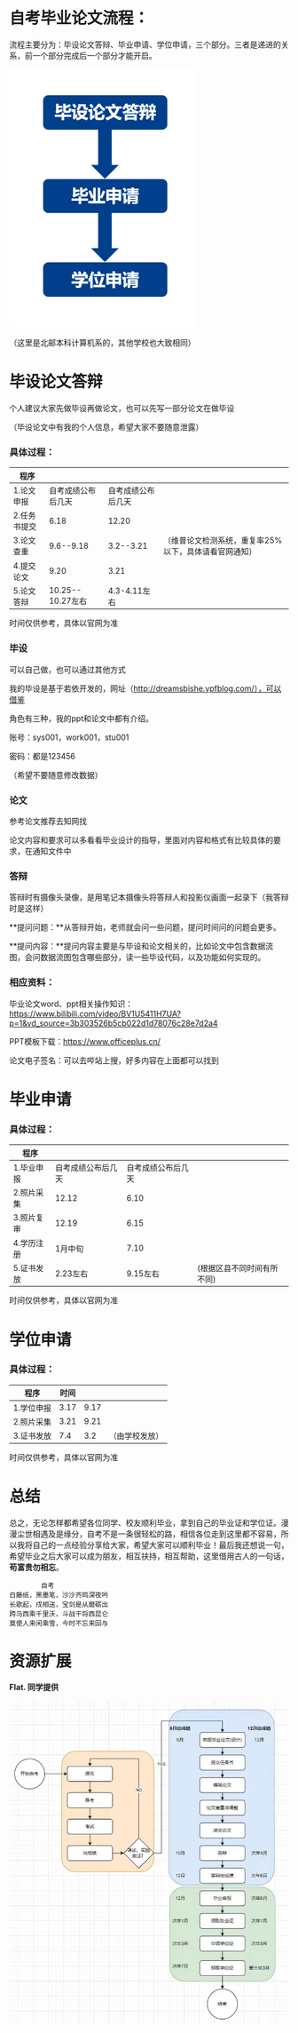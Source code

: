 # 自考毕业论文流程：

流程主要分为：毕设论文答辩、毕业申请、学位申请，三个部分。三者是递进的关系，前一个部分完成后一个部分才能开启。

![image-20231208152313877](images/ReadMe/image-20231208152313877.png)

（这里是北邮本科计算机系的，其他学校也大致相同）

# 毕设论文答辩

个人建议大家先做毕设再做论文，也可以先写一部分论文在做毕设

（毕设论文中有我的个人信息，希望大家不要随意泄露）

### 具体过程：

| 程序         |                    |                    |                                                       |
| ------------ | ------------------ | ------------------ | ----------------------------------------------------- |
| 1.论文申报   | 自考成绩公布后几天 | 自考成绩公布后几天 |                                                       |
| 2.任务书提交 | 6.18               | 12.20              |                                                       |
| 3.论文查重   | 9.6--9.18          | 3.2--3.21          | （维普论文检测系统，重复率25%以下，具体请看官网通知） |
| 4.提交论文   | 9.20               | 3.21               |                                                       |
| 5.论文答辩   | 10.25-- 10.27左右  | 4.3-4.11左右       |                                                       |

时间仅供参考，具体以官网为准

### 毕设

可以自己做，也可以通过其他方式

我的毕设是基于若依开发的，网址（http://dreamsbishe.ypfblog.com/），可以借鉴

角色有三种，我的ppt和论文中都有介绍。

账号：sys001，work001，stu001

密码：都是123456

（希望不要随意修改数据）

### 论文

参考论文推荐去知网找

论文内容和要求可以多看看毕业设计的指导，里面对内容和格式有比较具体的要求，在通知文件中

### 答辩

答辩时有摄像头录像，是用笔记本摄像头将答辩人和投影仪画面一起录下（我答辩时是这样）

**提问问题：**从答辩开始，老师就会问一些问题，提问时间问的问题会更多。

**提问内容：**提问内容主要是与毕设和论文相关的，比如论文中包含数据流图，会问数据流图包含哪些部分，读一些毕设代码，以及功能如何实现的。

### 相应资料：

毕业论文word、ppt相关操作知识：https://www.bilibili.com/video/BV1U5411H7UA?p=1&vd_source=3b303526b5cb022d1d78076c28e7d2a4

PPT模板下载：https://www.officeplus.cn/

论文电子签名：可以去哔站上搜，好多内容在上面都可以找到



# 毕业申请 

### 具体过程：

| 程序       |                    |                    |                            |
| ---------- | ------------------ | ------------------ | -------------------------- |
| 1.毕业申报 | 自考成绩公布后几天 | 自考成绩公布后几天 |                            |
| 2.照片采集 | 12.12              | 6.10               |                            |
| 3.照片复审 | 12.19              | 6.15               |                            |
| 4.学历注册 | 1月中旬            | 7.10               |                            |
| 5.证书发放 | 2.23左右           | 9.15左右           | (根据区县不同时间有所不同) |

时间仅供参考，具体以官网为准

# 学位申请

### 具体过程：

| 程序       | 时间 |      |                |
| ---------- | ---- | ---- | -------------- |
| 1.学位申报 | 3.17 | 9.17 |                |
| 2.照片采集 | 3.21 | 9.21 |                |
| 3.证书发放 | 7.4  | 3.2  | （由学校发放） |


时间仅供参考，具体以官网为准

# 总结

总之，无论怎样都希望各位同学、校友顺利毕业，拿到自己的毕业证和学位证。漫漫尘世相遇及是缘分，自考不是一条很轻松的路，相信各位走到这里都不容易，所以我将自己的一点经验分享给大家，希望大家可以顺利毕业！最后我还想说一句，希望毕业之后大家可以成为朋友，相互扶持，相互帮助，这里借用古人的一句话，**苟富贵勿相忘**。



```
		自考
白藤纸，黑墨笔，沙沙齐鸣深夜吟
长歌起，戍相送，宝剑是从磨砺出
跨马西乘千里沃，斗战干将西昆仑
莫使人来闲乘雪，今时不忘来回与
```

# 资源扩展

**Flat. 同学提供**

![image-20231213154947757](images/ReadMe/image-20231213154947757.png)